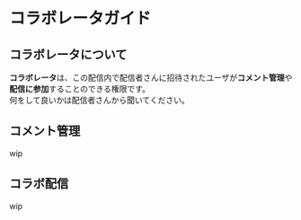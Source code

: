 # コラボレータガイド

## コラボレータについて

**コラボレータ**は、この配信内で配信者さんに招待されたユーザが**コメント管理**や**配信に参加**することのできる権限です。  
何をして良いかは配信者さんから聞いてください。

## コメント管理

wip

## コラボ配信

wip
